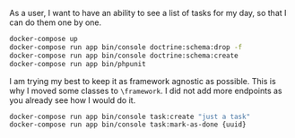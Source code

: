 As a user, I want to have an ability to see a list of tasks for my day, so that I can do them one by one.

```bash
docker-compose up
docker-compose run app bin/console doctrine:schema:drop -f
docker-compose run app bin/console doctrine:schema:create
docker-compose run app bin/phpunit
```

I am trying my best to keep it as framework agnostic as possible. This is why I moved some classes to `\framework`.
I did not add more endpoints as you already see how I would do it.

```bash
docker-compose run app bin/console task:create "just a task"
docker-compose run app bin/console task:mark-as-done {uuid} 
```
